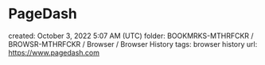 # PageDash

created: October 3, 2022 5:07 AM (UTC)
folder: BOOKMRKS-MTHRFCKR / BROWSR-MTHRFCKR / Browser / Browser History
tags: browser history
url: https://www.pagedash.com